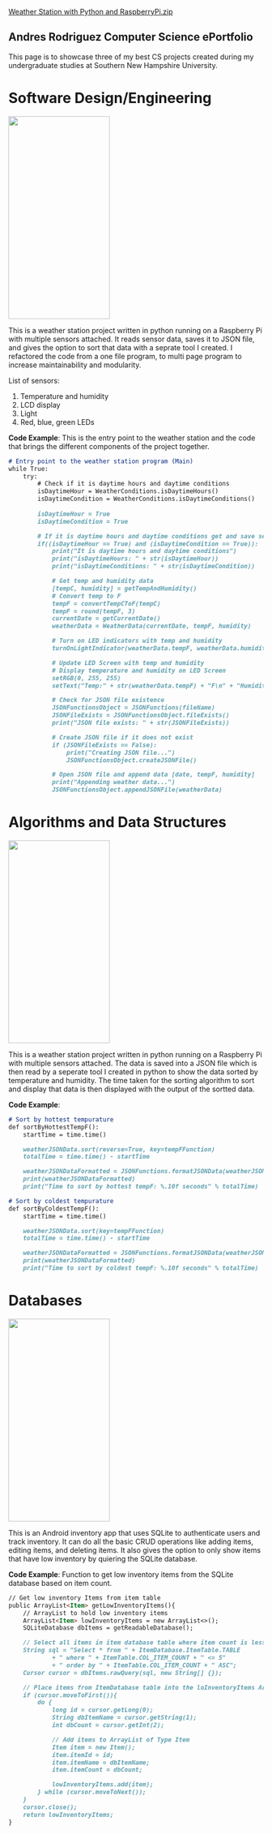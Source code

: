 [Weather Station with Python and RaspberryPi.zip](https://github.com/Ar64/CS-ePortfolio/files/6268387/Weather.Station.with.Python.and.RaspberryPi.zip)
## Andres Rodriguez Computer Science ePortfolio

This page is to showcase three of my best CS projects created during my undergraduate studies at Southern New Hampshire University.

# Software Design/Engineering
<img src="https://github.com/Ar64/CS-ePortfolio/blob/gh-pages/WeatherStationScreenshots/Weather%20Station%20RPi.jpg" width="200" height="400"/>

This is a weather station project written in python running on a Raspberry Pi with multiple sensors attached. It reads sensor data, saves it to JSON file, and 
gives the option to sort that data with a seprate tool I created. I refactored the code from a one file program, to multi page program to increase maintainability and modularity.

List of sensors:
1. Temperature and humidity
2. LCD display
3. Light
4. Red, blue, green LEDs

**Code Example**: This is the entry point to the weather station and the code that brings the different components of the project together.
```markdown
# Entry point to the weather station program (Main)
while True:
    try:
        # Check if it is daytime hours and daytime conditions
        isDaytimeHour = WeatherConditions.isDaytimeHours()
        isDaytimeCondition = WeatherConditions.isDaytimeConditions()
        
        isDaytimeHour = True
        isDaytimeCondition = True

        # If it is daytime hours and daytime conditions get and save sensor data
        if((isDaytimeHour == True) and (isDaytimeCondition == True)):
            print("It is daytime hours and daytime conditions")
            print("isDaytimeHours: " + str(isDaytimeHour))
            print("isDaytimeConditions: " + str(isDaytimeCondition))

            # Get temp and humidity data
            [tempC, humidity] = getTempAndHumidity()
            # Convert temp to F
            tempF = convertTempCToF(tempC)
            tempF = round(tempF, 3)
            currentDate = getCurrentDate()
            weatherData = WeatherData(currentDate, tempF, humidity)

            # Turn on LED indicators with temp and humidity
            turnOnLightIndicator(weatherData.tempF, weatherData.humidity)

            # Update LED Screen with temp and humidity
            # Display temperature and humidity on LED Screen
            setRGB(0, 255, 255)
            setText("Temp:" + str(weatherData.tempF) + "F\n" + "Humidity: " + str(weatherData.humidity) + "%")

            # Check for JSON file existence
            JSONFunctionsObject = JSONFunctions(fileName)
            JSONFileExists = JSONFunctionsObject.fileExists()
            print("JSON file exists: " + str(JSONFileExists))

            # Create JSON file if it does not exist
            if (JSONFileExists == False):
                print("Creating JSON file...")
                JSONFunctionsObject.createJSONFile()

            # Open JSON file and append data [date, tempF, humidity]
            print("Appending weather data...")
            JSONFunctionsObject.appendJSONFile(weatherData)
```
# Algorithms and Data Structures
<img src="https://github.com/Ar64/CS-ePortfolio/blob/gh-pages/WeatherStationScreenshots/Weather%20Station%20RPi.jpg" width="200" height="400"/>

This is a weather station project written in python running on a Raspberry Pi with multiple sensors attached. The data is saved into a JSON file which is then read by a seperate tool I created in python to show the data sorted by temperature and humidity. The time taken for the sorting algorithm to sort and display that data is then displayed with the output of the sortted data.

**Code Example**:
```markdown
# Sort by hottest tempurature
def sortByHottestTempF():
    startTime = time.time()

    weatherJSONData.sort(reverse=True, key=tempFFunction)
    totalTime = time.time() - startTime

    weatherJSONDataFormatted = JSONFunctions.formatJSONData(weatherJSONData)
    print(weatherJSONDataFormatted)
    print("Time to sort by hottest tempF: %.10f seconds" % totalTime)

# Sort by coldest tempurature
def sortByColdestTempF():
    startTime = time.time()

    weatherJSONData.sort(key=tempFFunction)
    totalTime = time.time() - startTime

    weatherJSONDataFormatted = JSONFunctions.formatJSONData(weatherJSONData)
    print(weatherJSONDataFormatted)
    print("Time to sort by coldest tempF: %.10f seconds" % totalTime)
```
# Databases

<img src="https://github.com/Ar64/CS-ePortfolio/blob/gh-pages/AndroidInventoryApp%20Screenshots/Grid%20with%20items.png" width="200" height="400"/>

This is an Android inventory app that uses SQLite to authenticate users and track inventory. It can do 
all the basic CRUD operations like adding items, editing items, and deleting items. It also gives the option to 
only show items that have low inventory by quiering the SQLite database.

**Code Example**: Function to get low inventory items from the SQLite database based on item count.

```markdown
// Get low inventory Items from item table
public ArrayList<Item> getLowInventoryItems(){
    // ArrayList to hold low inventory items
    ArrayList<Item> lowInventoryItems = new ArrayList<>();
    SQLiteDatabase dbItems = getReadableDatabase();

    // Select all items in item database table where item count is less than or equal to 5
    String sql = "Select * from " + ItemDatabase.ItemTable.TABLE
            + " where " + ItemTable.COL_ITEM_COUNT + " <= 5"
            + " order by " + ItemTable.COL_ITEM_COUNT + " ASC";
    Cursor cursor = dbItems.rawQuery(sql, new String[] {});

    // Place items from ItemDatabase table into the loInventoryItems ArrayList
    if (cursor.moveToFirst()){
        do {
            long id = cursor.getLong(0);
            String dbItemName = cursor.getString(1);
            int dbCount = cursor.getInt(2);

            // Add items to ArrayList of Type Item
            Item item = new Item();
            item.itemId = id;
            item.itemName = dbItemName;
            item.itemCount = dbCount;

            lowInventoryItems.add(item);
        } while (cursor.moveToNext());
    }
    cursor.close();
    return lowInventoryItems;
}
```
